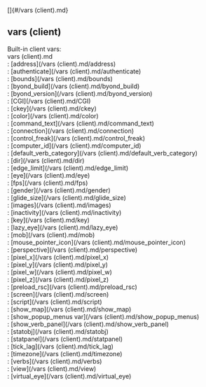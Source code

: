 []{#/vars (client).md}    
## vars (client)    
Built-in client vars:    
vars (client).md    
:   [address](/vars (client).md/address)    
:   [authenticate](/vars (client).md/authenticate)    
:   [bounds](/vars (client).md/bounds)    
:   [byond_build](/vars (client).md/byond_build)    
:   [byond_version](/vars (client).md/byond_version)    
:   [CGI](/vars (client).md/CGI)    
:   [ckey](/vars (client).md/ckey)    
:   [color](/vars (client).md/color)    
:   [command_text](/vars (client).md/command_text)    
:   [connection](/vars (client).md/connection)    
:   [control_freak](/vars (client).md/control_freak)    
:   [computer_id](/vars (client).md/computer_id)    
:   [default_verb_category](/vars (client).md/default_verb_category)    
:   [dir](/vars (client).md/dir)    
:   [edge_limit](/vars (client).md/edge_limit)    
:   [eye](/vars (client).md/eye)    
:   [fps](/vars (client).md/fps)    
:   [gender](/vars (client).md/gender)    
:   [glide_size](/vars (client).md/glide_size)    
:   [images](/vars (client).md/images)    
:   [inactivity](/vars (client).md/inactivity)    
:   [key](/vars (client).md/key)    
:   [lazy_eye](/vars (client).md/lazy_eye)    
:   [mob](/vars (client).md/mob)    
:   [mouse_pointer_icon](/vars (client).md/mouse_pointer_icon)    
:   [perspective](/vars (client).md/perspective)    
:   [pixel_x](/vars (client).md/pixel_x)    
:   [pixel_y](/vars (client).md/pixel_y)    
:   [pixel_w](/vars (client).md/pixel_w)    
:   [pixel_z](/vars (client).md/pixel_z)    
:   [preload_rsc](/vars (client).md/preload_rsc)    
:   [screen](/vars (client).md/screen)    
:   [script](/vars (client).md/script)    
:   [show_map](/vars (client).md/show_map)    
:   [show_popup_menus var](/vars (client).md/show_popup_menus)    
:   [show_verb_panel](/vars (client).md/show_verb_panel)    
:   [statobj](/vars (client).md/statobj)    
:   [statpanel](/vars (client).md/statpanel)    
:   [tick_lag](/vars (client).md/tick_lag)    
:   [timezone](/vars (client).md/timezone)    
:   [verbs](/vars (client).md/verbs)    
:   [view](/vars (client).md/view)    
:   [virtual_eye](/vars (client).md/virtual_eye)  